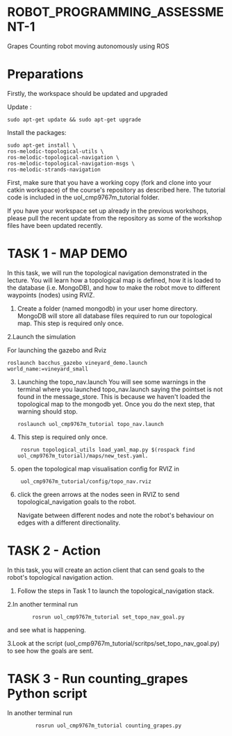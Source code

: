 # ROBOT_PROGRAMMING_ASSESSMENT-1
Grapes Counting robot moving autonomously using ROS

# Preparations

Firstly, the workspace should be updated and upgraded

Update :          

    sudo apt-get update && sudo apt-get upgrade

Install the packages:

    sudo apt-get install \
    ros-melodic-topological-utils \
    ros-melodic-topological-navigation \
    ros-melodic-topological-navigation-msgs \
    ros-melodic-strands-navigation
    
First, make sure that you have a working copy (fork and clone into your catkin workspace) of the course's repository as described here. The tutorial code is included in the 
    uol_cmp9767m_tutorial folder. 
    
If you have your workspace set up already in the previous workshops, please pull the recent update from the repository as some of the workshop files have been updated recently.

# TASK 1 - MAP DEMO
In this task, we will run the topological navigation demonstrated in the lecture. You will learn how a topological map is defined, how it is loaded to the database (i.e. MongoDB), and how to make the robot move to different waypoints (nodes) using RVIZ.

1. Create a folder (named mongodb) in your user home directory. MongoDB will store all database files required to run our topological map. This step is required only once.

2.Launch the simulation

   For launching the gazebo and Rviz


    roslaunch bacchus_gazebo vineyard_demo.launch world_name:=vineyard_small
    
   
3. Launching the topo_nav.launch You will see some warnings in the terminal where you launched topo_nav.launch saying the pointset is not found in the message_store. This is because we haven't loaded the topological map to the mongodb yet. Once you do the next step, that warning should stop.
    
       roslaunch uol_cmp9767m_tutorial topo_nav.launch
       
4. This step is required only once.
      
        rosrun topological_utils load_yaml_map.py $(rospack find uol_cmp9767m_tutorial)/maps/new_test.yaml. 
        
5. open the topological map visualisation config for RVIZ in 

        uol_cmp9767m_tutorial/config/topo_nav.rviz
        
        
6. click the green arrows at the nodes seen in RVIZ to send       topological_navigation     goals to the robot.

   Navigate between different nodes and note the robot's behaviour on edges with a different directionality.

 
# TASK 2 - Action 

   In this task, you will create an action client that can send goals to the robot's topological navigation action.

   1. Follow the steps in Task 1 to launch the topological_navigation stack.
    
   2.In another terminal run
    
            rosrun uol_cmp9767m_tutorial set_topo_nav_goal.py 
           
   and see what is happening.
    
    
   3.Look at the script (uol_cmp9767m_tutorial/scritps/set_topo_nav_goal.py) to see how the goals are sent.
    
# TASK 3 - Run counting_grapes Python script

 In another terminal run
 
             rosrun uol_cmp9767m_tutorial counting_grapes.py


       
       



   

